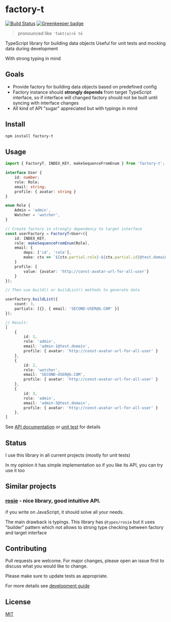 # factory-t

[![Build Status](https://travis-ci.com/rodmax/factory-t.svg?branch=master)](https://travis-ci.com/rodmax/factory-t)
[![Greenkeeper badge](https://badges.greenkeeper.io/rodmax/factory-t.svg)](https://greenkeeper.io/)

> pronounced like `ˈfakt(ə)rē tē`

TypeScript library for building data objects
Useful for unit tests and mocking data during development

With strong typing in mind

## Goals
- Provide factory for building data objects based on predefined config
- Factory instance should **strongly depends** from target TypeScript interface, so if interface will changed factory should not be built until syncing with interface changes
- All kind of API "sugar" appreciated but with typings in mind

## Install

```bash
npm install factory-t
```

## Usage


```ts
import { FactoryT, INDEX_KEY, makeSequenceFromEnum } from 'factory-t';

interface User {
    id: number;
    role: Role;
    email: string;
    profile: { avatar: string }
}

enum Role {
    Admin = 'admin',
    Watcher = 'watcher',
}

// Create factory in strongly dependency to target interface
const userFactory = FactoryT<User>({
    id: INDEX_KEY,
    role: makeSequenceFromEnum(Role),
    email: {
        deps: ['id', 'role'],
        make: ctx => `${ctx.partial.role}-${ctx.partial.id}@test.domain`,
    }
    profile: {
        value: {avatar: 'http://const-avatar-url-for-all-user'}
    }
});

// Then use build() or buildList() methods to generate data

userFactory.buildList({
    count: 3,
    partials: [{}, { email: 'SECOND-USER@G.COM' }]
});

// Result:
[
    {
        id: 1,
        role: 'admin',
        email: 'admin-1@test.domain',
        profile: { avatar: 'http://const-avatar-url-for-all-user' }
    },
    {
        id: 2,
        role: 'watcher',
        email: 'SECOND-USER@G.COM',
        profile: { avatar: 'http://const-avatar-url-for-all-user' }
    },
    {
        id: 3,
        role: 'admin',
        email: 'admin-3@test.domain',
        profile: { avatar: 'http://const-avatar-url-for-all-user' }
    },
]
```

See [API documentation](./src/factory-t.examples.test.ts.md)
or [unit test](./src/factory-t.test.ts) for details

## Status
I use this library in all current projects (mostly for unit tests)

In my opinion it has simple implementation
so if you like its API, you can try use it too


## Similar projects

### [rosie](https://github.com/rosiejs/rosie) - nice library, good intuitive API.

if you write on JavaScript, it should solve all your needs.

The main drawback is typings. This library has `@types/rosie` but it uses "builder" pattern which not allows to strong type checking between factory and target interface


## Contributing

Pull requests are welcome. For major changes, please open an issue first to discuss what you would like to change.

Please make sure to update tests as appropriate.

For more details see [development guide](DEVELOPMENT.md)


## License
[MIT](https://choosealicense.com/licenses/mit/)

